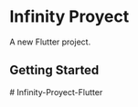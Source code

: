 # Infinity Proyect 

A new Flutter project.

## Getting Started


#   I n f i n i t y - P r o y e c t - F l u t t e r  
 